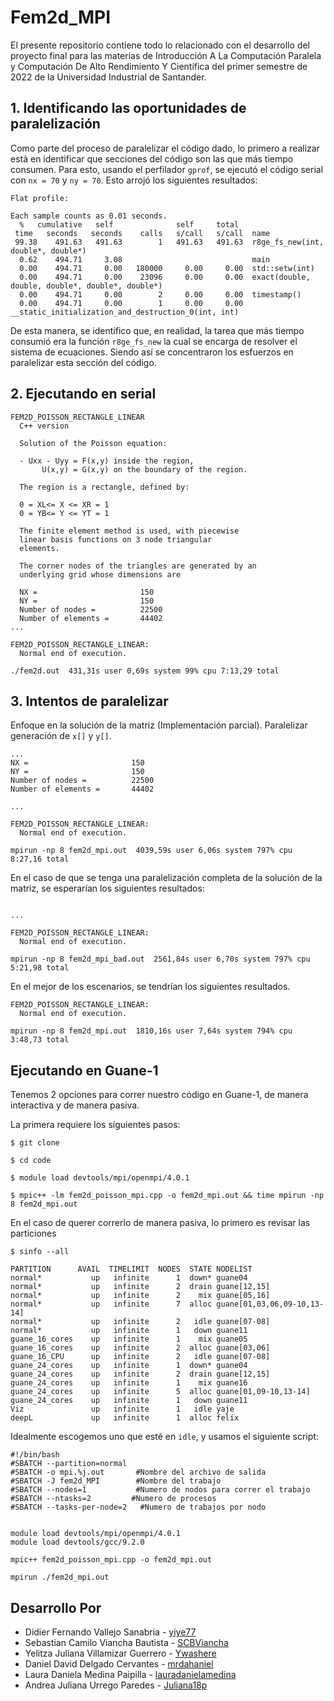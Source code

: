 # Fem2d_MPI

El presente repositorio contiene todo lo relacionado con el desarrollo del proyecto final para las materias de Introducción A La Computación Paralela y Computación De Alto Rendimiento Y Científica del primer semestre de 2022 de la Universidad Industrial de Santander.

## 1. Identificando las oportunidades de paralelización

Como parte del proceso de paralelizar el código dado, lo primero a realizar está en identificar que secciones del código son las que más tiempo consumen. Para esto, usando el perfilador `gprof`, se ejecutó el código serial con `nx = 70` y `ny = 70`. Esto arrojó los siguientes resultados:

```
Flat profile:

Each sample counts as 0.01 seconds.
  %   cumulative   self              self     total
 time   seconds   seconds    calls   s/call   s/call  name
 99.38    491.63   491.63        1   491.63   491.63  r8ge_fs_new(int, double*, double*)
  0.62    494.71     3.08                             main
  0.00    494.71     0.00   180000     0.00     0.00  std::setw(int)
  0.00    494.71     0.00    23096     0.00     0.00  exact(double, double, double*, double*, double*)
  0.00    494.71     0.00        2     0.00     0.00  timestamp()
  0.00    494.71     0.00        1     0.00     0.00  __static_initialization_and_destruction_0(int, int)
```

De esta manera, se identifico que, en realidad, la tarea que más tiempo consumió era la función `r8ge_fs_new` la cual se encarga de resolver el sistema de ecuaciones. Siendo así se concentraron los esfuerzos en paralelizar esta sección del código.

## 2. Ejecutando en serial

```
FEM2D_POISSON_RECTANGLE_LINEAR
  C++ version

  Solution of the Poisson equation:

  - Uxx - Uyy = F(x,y) inside the region,
       U(x,y) = G(x,y) on the boundary of the region.

  The region is a rectangle, defined by:

  0 = XL<= X <= XR = 1
  0 = YB<= Y <= YT = 1

  The finite element method is used, with piecewise
  linear basis functions on 3 node triangular
  elements.

  The corner nodes of the triangles are generated by an
  underlying grid whose dimensions are

  NX =                       150
  NY =                       150
  Number of nodes =          22500
  Number of elements =       44402
...

FEM2D_POISSON_RECTANGLE_LINEAR:
  Normal end of execution.

./fem2d.out  431,31s user 0,69s system 99% cpu 7:13,29 total
```

## 3. Intentos de paralelizar

Enfoque en la solución de la matriz (Implementación parcial). Paralelizar generación de `x[]` y `y[]`.

```
...
NX =                       150
NY =                       150
Number of nodes =          22500
Number of elements =       44402

...

FEM2D_POISSON_RECTANGLE_LINEAR:
  Normal end of execution.

mpirun -np 8 fem2d_mpi.out  4039,59s user 6,06s system 797% cpu 8:27,16 total
```

En el caso de que se tenga una paralelización completa de la solución de la matriz, se esperarían los siguientes resultados:

```

...

FEM2D_POISSON_RECTANGLE_LINEAR:
  Normal end of execution.

mpirun -np 8 fem2d_mpi_bad.out  2561,84s user 6,70s system 797% cpu 5:21,98 total
```

En el mejor de los escenarios, se tendrían los siguientes resultados.

```
FEM2D_POISSON_RECTANGLE_LINEAR:
  Normal end of execution.

mpirun -np 8 fem2d_mpi.out  1810,16s user 7,64s system 794% cpu 3:48,73 total
```

## Ejecutando en Guane-1

Tenemos 2 opciones para correr nuestro código en Guane-1, de manera interactiva y de manera pasiva.

La primera requiere los siguientes pasos:

```console
$ git clone

$ cd code

$ module load devtools/mpi/openmpi/4.0.1

$ mpic++ -lm fem2d_poisson_mpi.cpp -o fem2d_mpi.out && time mpirun -np 8 fem2d_mpi.out

```

En el caso de querer correrlo de manera pasiva, lo primero es revisar las particiones

```
$ sinfo --all

PARTITION      AVAIL  TIMELIMIT  NODES  STATE NODELIST
normal*           up   infinite      1  down* guane04
normal*           up   infinite      2  drain guane[12,15]
normal*           up   infinite      2    mix guane[05,16]
normal*           up   infinite      7  alloc guane[01,03,06,09-10,13-14]
normal*           up   infinite      2   idle guane[07-08]
normal*           up   infinite      1   down guane11
guane_16_cores    up   infinite      1    mix guane05
guane_16_cores    up   infinite      2  alloc guane[03,06]
guane_16_CPU      up   infinite      2   idle guane[07-08]
guane_24_cores    up   infinite      1  down* guane04
guane_24_cores    up   infinite      2  drain guane[12,15]
guane_24_cores    up   infinite      1    mix guane16
guane_24_cores    up   infinite      5  alloc guane[01,09-10,13-14]
guane_24_cores    up   infinite      1   down guane11
Viz               up   infinite      1   idle yaje
deepL             up   infinite      1  alloc felix
```

Idealmente escogemos uno que esté en `idle`, y usamos el siguiente script:

```
#!/bin/bash
#SBATCH --partition=normal
#SBATCH -o mpi.%j.out       #Nombre del archivo de salida
#SBATCH -J fem2d_MPI        #Nombre del trabajo
#SBATCH --nodes=1           #Numero de nodos para correr el trabajo
#SBATCH --ntasks=2         #Numero de procesos
#SBATCH --tasks-per-node=2   #Numero de trabajos por nodo


module load devtools/mpi/openmpi/4.0.1
module load devtools/gcc/9.2.0

mpic++ fem2d_poisson_mpi.cpp -o fem2d_mpi.out

mpirun ./fem2d_mpi.out
```

## Desarrollo Por

-   Didier Fernando Vallejo Sanabria - [yiye77](https://github.com/yiye77)
-   Sebastian Camilo Viancha Bautista - [SCBViancha](https://github.com/SCBViancha)
-   Yelitza Juliana Villamizar Guerrero - [Ywashere](https://github.com/Ywashere)
-   Daniel David Delgado Cervantes - [mrdahaniel](https://github.com/mrdahaniel)
-   Laura Daniela Medina Paipilla - [lauradanielamedina](https://github.com/lauradanielamedina)
-   Andrea Juliana Urrego Paredes - [Juliana18p](https://github.com/Juliana18p)

